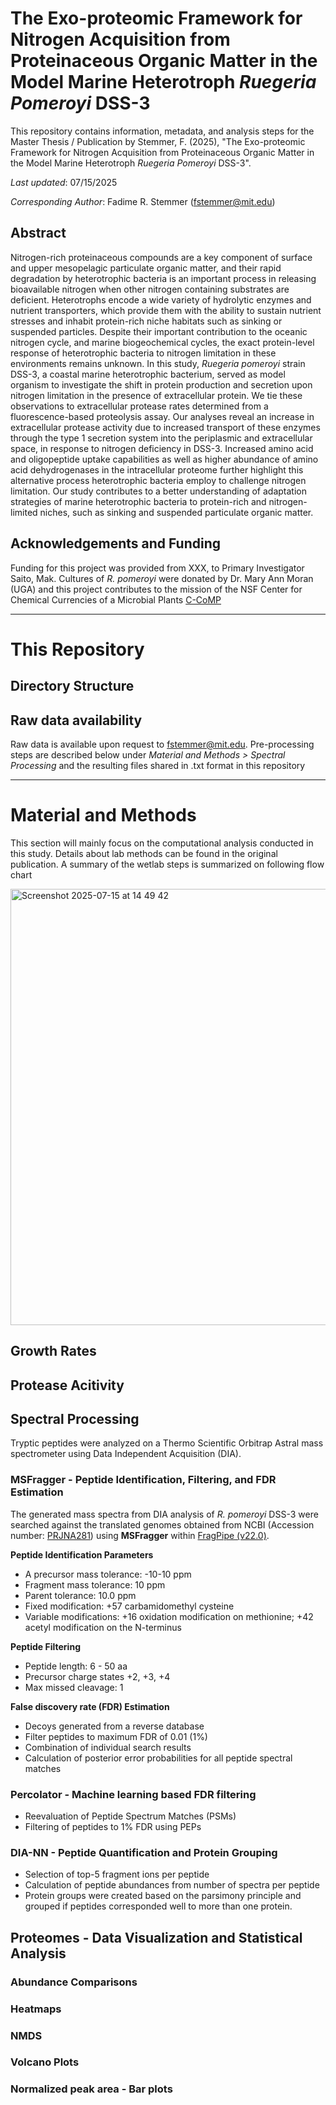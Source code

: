 # The Exo-proteomic Framework for Nitrogen Acquisition from Proteinaceous Organic Matter in the Model Marine Heterotroph *Ruegeria Pomeroyi* DSS-3 

This repository contains information, metadata, and analysis steps for the Master Thesis / Publication by Stemmer, F. (2025), "The Exo-proteomic Framework for Nitrogen Acquisition from Proteinaceous Organic Matter in the Model Marine Heterotroph *Ruegeria Pomeroyi* DSS-3". 

*Last updated*: 07/15/2025

*Corresponding Author*: Fadime R. Stemmer (fstemmer@mit.edu)

## Abstract
Nitrogen-rich proteinaceous compounds are a key component of surface and upper mesopelagic particulate organic matter, and their rapid degradation by heterotrophic bacteria is an important process in releasing bioavailable nitrogen when other nitrogen containing substrates are deficient. Heterotrophs encode a wide variety of hydrolytic enzymes and nutrient transporters, which provide them with the ability to sustain nutrient stresses and inhabit protein-rich niche habitats such as sinking or suspended particles. Despite their important contribution to the oceanic nitrogen cycle, and marine biogeochemical cycles, the exact protein-level response of heterotrophic bacteria to nitrogen limitation in these environments remains unknown. In this study, *Ruegeria pomeroyi* strain DSS-3, a coastal marine heterotrophic bacterium, served as model organism to investigate the shift in protein production and secretion upon nitrogen limitation in the presence of extracellular protein. We tie these observations to extracellular protease rates determined from a fluorescence-based proteolysis assay. Our analyses reveal an increase in extracellular protease activity due to increased transport of these enzymes through the type 1 secretion system into the periplasmic and extracellular space, in response to nitrogen deficiency in DSS-3. Increased amino acid and oligopeptide uptake capabilities as well as higher abundance of amino acid dehydrogenases in the intracellular proteome further highlight this alternative process heterotrophic bacteria employ to challenge nitrogen limitation. Our study contributes to a better understanding of adaptation strategies of marine heterotrophic bacteria to protein-rich and nitrogen-limited niches, such as sinking and suspended particulate organic matter.

## Acknowledgements and Funding
Funding for this project was provided from XXX, to Primary Investigator Saito, Mak. 
Cultures of *R. pomeroyi* were donated by Dr. Mary Ann Moran (UGA) and this project contributes to the mission of the NSF Center for Chemical Currencies of a Microbial Plants [C-CoMP](https://ccomp-stc.org/) 

---
# This Repository
## Directory Structure

## Raw data availability
Raw data is available upon request to fstemmer@mit.edu. Pre-processing steps are described below under *Material and Methods > Spectral Processing* and the resulting files shared in .txt format in this repository

---

# Material and Methods
This section will mainly focus on the computational analysis conducted in this study. Details about lab methods can be found in the original publication. A summary of the wetlab steps is summarized on following flow chart

<img width="1243" height="698" alt="Screenshot 2025-07-15 at 14 49 42" src="https://github.com/user-attachments/assets/db16bbb9-d598-4981-b4d9-465f840ca3f9" />

## Growth Rates


## Protease Acitivity

## Spectral Processing
Tryptic peptides were analyzed on a Thermo Scientific Orbitrap Astral mass spectrometer using Data Independent Acquisition (DIA). 

### MSFragger - Peptide Identification, Filtering, and FDR Estimation
The generated mass spectra from DIA analysis of *R. pomeroyi* DSS-3 were searched against the translated genomes obtained from NCBI (Accession number: [PRJNA281](https://www.ncbi.nlm.nih.gov/bioproject/PRJNA281/)) using **MSFragger** within [FragPipe (v22.0)](https://github.com/Nesvilab/FragPipe). 

**Peptide Identification Parameters** 
* A precursor mass tolerance: -10-10 ppm
* Fragment mass tolerance: 10 ppm
* Parent tolerance: 10.0 ppm
* Fixed modification: +57 carbamidomethyl cysteine
* Variable modifications: +16 oxidation modification on methionine; +42 acetyl modification on the N-terminus

**Peptide Filtering** 
* Peptide length: 6 - 50 aa
* Precursor charge states +2, +3, +4
* Max missed cleavage: 1

**False discovery rate (FDR) Estimation**
* Decoys generated from a reverse database
* Filter peptides to maximum FDR of 0.01 (1%)
* Combination of individual search results
* Calculation of posterior error probabilities for all peptide spectral matches

### Percolator - Machine learning based FDR filtering
* Reevaluation of Peptide Spectrum Matches (PSMs)
* Filtering of peptides to 1% FDR using PEPs

### DIA-NN - Peptide Quantification and Protein Grouping
* Selection of top-5 fragment ions per peptide
* Calculation of peptide abundances from number of spectra per peptide
* Protein groups were created based on the parsimony principle and grouped if peptides corresponded well to more than one protein. 

## Proteomes - Data Visualization and Statistical Analysis

### Abundance Comparisons 

### Heatmaps

### NMDS

### Volcano Plots

### Normalized peak area - Bar plots

